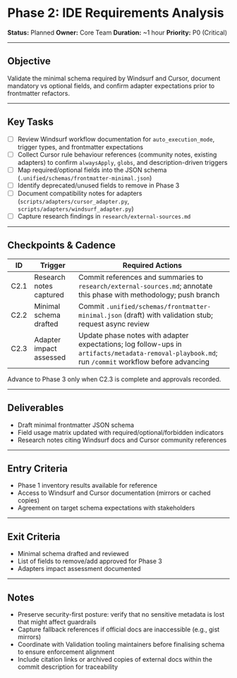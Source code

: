 # Phase 2: IDE Requirements Analysis

**Status:** Planned
**Owner:** Core Team
**Duration:** ~1 hour
**Priority:** P0 (Critical)

---

## Objective

Validate the minimal schema required by Windsurf and Cursor, document mandatory vs optional fields, and confirm adapter expectations prior to frontmatter refactors.

---

## Key Tasks

- [ ] Review Windsurf workflow documentation for `auto_execution_mode`, trigger types, and frontmatter expectations
- [ ] Collect Cursor rule behaviour references (community notes, existing adapters) to confirm `alwaysApply`, `globs`, and description-driven triggers
- [ ] Map required/optional fields into the JSON schema (`.unified/schemas/frontmatter-minimal.json`)
- [ ] Identify deprecated/unused fields to remove in Phase 3
- [ ] Document compatibility notes for adapters (`scripts/adapters/cursor_adapter.py`, `scripts/adapters/windsurf_adapter.py`)
- [ ] Capture research findings in `research/external-sources.md`

---

## Checkpoints & Cadence

| ID | Trigger | Required Actions |
|----|---------|------------------|
| C2.1 | Research notes captured | Commit references and summaries to `research/external-sources.md`; annotate this phase with methodology; push branch |
| C2.2 | Minimal schema drafted | Commit `.unified/schemas/frontmatter-minimal.json` (draft) with validation stub; request async review |
| C2.3 | Adapter impact assessed | Update phase notes with adapter expectations; log follow-ups in `artifacts/metadata-removal-playbook.md`; run `/commit` workflow before advancing |

Advance to Phase 3 only when C2.3 is complete and approvals recorded.

---

## Deliverables

- Draft minimal frontmatter JSON schema
- Field usage matrix updated with required/optional/forbidden indicators
- Research notes citing Windsurf docs and Cursor community references

---

## Entry Criteria

- Phase 1 inventory results available for reference
- Access to Windsurf and Cursor documentation (mirrors or cached copies)
- Agreement on target schema expectations with stakeholders

---

## Exit Criteria

- Minimal schema drafted and reviewed
- List of fields to remove/add approved for Phase 3
- Adapters impact assessment documented

---

## Notes

- Preserve security-first posture: verify that no sensitive metadata is lost that might affect guardrails
- Capture fallback references if official docs are inaccessible (e.g., gist mirrors)
- Coordinate with Validation tooling maintainers before finalising schema to ensure enforcement alignment
- Include citation links or archived copies of external docs within the commit description for traceability
